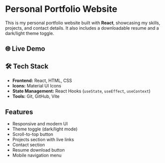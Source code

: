 #  Personal Portfolio Website

This is my personal portfolio website built with **React**, showcasing my skills, projects, and contact details. It also includes a downloadable resume and a dark/light theme toggle.

## 🌐 Live Demo



## 🛠 Tech Stack

- **Frontend:** React, HTML, CSS 
- **Icons:** Material UI Icons
- **State Management:** React Hooks (`useState`, `useEffect`, `useContext`)
- **Tools:** Git, GitHub, Vite 

##  Features

- Responsive and modern UI
- Theme toggle (dark/light mode)
- Scroll-to-top button
- Projects section with live links
- Contact section
- Resume download button
- Mobile navigation menu


